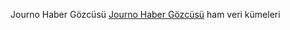 Journo Haber Gözcüsü
[Journo Haber Gözcüsü](https://journo.com.tr/journo-haber-gozcusu) ham veri kümeleri
